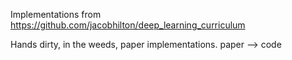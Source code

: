 Implementations from https://github.com/jacobhilton/deep_learning_curriculum

Hands dirty, in the weeds, paper implementations.
paper --> code
